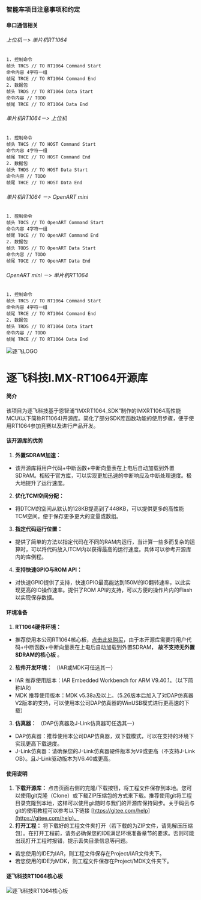 ### 智能车项目注意事项和约定
#### 串口通信相关
###### 上位机－> 单片机RT1064
    1. 控制命令
    帧头 TRCS // TO RT1064 Command Start
    命令内容 4字符一组
    帧尾 TRCE // TO RT1064 Command End
    2. 数据包
    帧头 TRDS // TO RT1064 Data Start
    命令内容 // TODO
    帧尾 TRCE // TO RT1064 Data End
###### 单片机RT1064－> 上位机
    1. 控制命令
    帧头 THCS // TO HOST Command Start
    命令内容 4字符一组
    帧尾 THCE // TO HOST Command End
    2. 数据包
    帧头 THDS // TO HOST Data Start
    命令内容 // TODO
    帧尾 THCE // TO HOST Data End
###### 单片机RT1064 －> OpenART mini
    1. 控制命令
    帧头 TOCS // TO OpenART Command Start
    命令内容 4字符一组
    帧尾 TOCE // TO OpenART Command End
    2. 数据包
    帧头 TODS // TO OpenART Data Start
    命令内容 // TODO
    帧尾 TOCE // TO OpenART Data End
###### OpenART mini －> 单片机RT1064
    1. 控制命令
    帧头 TRCS // TO RT1064 Command Start
    命令内容 4字符一组
    帧尾 TRCE // TO RT1064 Command End
    2. 数据包
    帧头 TRDS // TO RT1064 Data Start
    命令内容 // TODO
    帧尾 TRCE // TO RT1064 Data End


![逐飞LOGO](https://images.gitee.com/uploads/images/2019/0924/114256_eaf16bad_1699060.png "逐飞科技logo 中.png")
# 逐飞科技I.MX-RT1064开源库
#### 简介
该项目为逐飞科技基于恩智浦“IMXRT1064_SDK”制作的IMXRT1064高性能MCU(以下简称RT1064)开源库。简化了部分SDK库函数功能的使用步骤，便于使用RT1064参加竞赛以及进行产品开发。

#### 该开源库的优势
1.  **外置SDRAM加速：** 
- 该开源库将用户代码+中断函数+中断向量表在上电后自动加载到外置SDRAM。相较于官方库，可以实现更加迅速的中断响应及中断处理速度。极大地提升了运行速度。
2.  **优化TCM空间分配：** 
- 将DTCM的空间从默认的128KB提高到了448KB，可以提供更多的高性能TCM空间。便于保存更多更大的变量或数组。
3.  **指定代码运行位置：** 
- 提供了简单的方法以指定代码在不同的RAM内运行，当计算一些多而复杂的运算时，可以将代码放入ITCM内以获得最高的运行速度。具体可以参考开源库内的库例程。
4.  **支持快速GPIO与ROM API：** 
- 对快速GPIO提供了支持，快速GPIO最高能达到150M的IO翻转速率，以此实现更高的IO操作速率。提供了ROM API的支持，可以方便的操作片内的Flash以实现保存数据。

#### 环境准备
1.  **RT1064硬件环境：** 
- 推荐使用本公司RT1064核心板，[点击此处购买](https://item.taobao.com/item.htm?spm=a1z10.3-c.w4002-9998537997.49.4b7549ccjhU2eC&id=601759245205)，由于本开源库需要将用户代码+中断函数+中断向量表在上电后自动加载到外置SDRAM， **故不支持无外置SDRAM的核心板** 。
2.  **软件开发环境：** 
（IAR或MDK可任选其一）
- IAR 推荐使用版本：IAR Embedded Workbench for ARM V9.40.1。（以下简称IAR）
- MDK 推荐使用版本：MDK v5.38a及以上。（5.26版本后加入了对DAP仿真器V2版本的支持，可以使用本公司DAP仿真器的WinUSB模式进行更高速的下载）
3.  **仿真器：** 
（DAP仿真器及J-Link仿真器可任选其一）
- DAP仿真器：推荐使用本公司DAP仿真器，双下载模式，可以在支持的环境下实现更高下载速度。
- J-Link仿真器：请确保您的J-Link仿真器硬件版本为V9或更高（不支持J-Link OB）。且J-Link驱动版本为V6.40或更高。

#### 使用说明

1.  **下载开源库：** 点击页面右侧的克隆/下载按钮，将工程文件保存到本地。您可以使用git克隆（Clone）或下载ZIP压缩包的方式来下载。推荐使用git将工程目录克隆到本地，这样可以使用git随时与我们的开源库保持同步。关于码云与git的使用教程可以参考以下链接 [https://gitee.com/help](https://gitee.com/help)。
2.  **打开工程：** 将下载好的工程文件夹打开（若下载的为ZIP文件，请先解压压缩包）。在打开工程前，请务必确保您的IDE满足环境准备章节的要求。否则可能出现打开工程时报错，提示丢失目录信息等问题。
- 若您使用的IDE为IAR，则工程文件保存在Project/IAR文件夹下。
- 若您使用的IDE为MDK，则工程文件保存在Project/MDK文件夹下。

#### 逐飞科技RT1064核心板
![逐飞科技RT1064核心板](https://images.gitee.com/uploads/images/2019/0924/114657_c8e12b59_1699060.jpeg "逐飞科技RT1064核心板.jpg")

